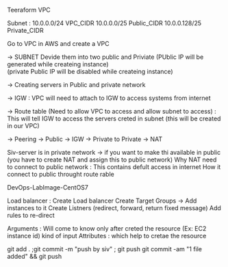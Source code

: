 Teeraform VPC

Subnet :
10.0.0.0/24  	VPC_CIDR
10.0.0.0/25 	Public_CIDR
10.0.0.128/25 	Private_CIDR


Go to VPC in AWS and create a VPC 
 
-> SUBNET 
   Devide them into two public and Priviate
	(PUblic IP will be generated while createing instance)  
	(private Public IP will be disabled while createing instance)

-> Creating servers in Public and private network	

-> IGW : VPC will need to attach to IGW to access systems from internet 

-> Route table (Need to allow VPC to access and allow subnet to access)
			  : This will tell IGW to access the servers creted in subnet  (this will be created in our VPC)


-> Peering 
		 -> Public -> IGW
		 -> Private to Private -> NAT 


Siv-server is in private network -> if you want to make thi available in public (you have to create NAT and assign this to public network)
Why NAT need to connect to public network : This contains defult access in internet
How it connect to public throught route rable

DevOps-LabImage-CentOS7		

Load balancer : Create Load balancer 
				Create Target Groups -> Add instances to it
				Create Listners (redirect,  forward, return fixed message) 
				Add rules to re-direct

Arguments : Will come to know only after creted the resource (Ex: EC2 instance id) kind of input
Attributes : which help to cretae the resource			

git add . ;git commit -m "push by siv" ; git push
git commit -am "1 file added" && git push
